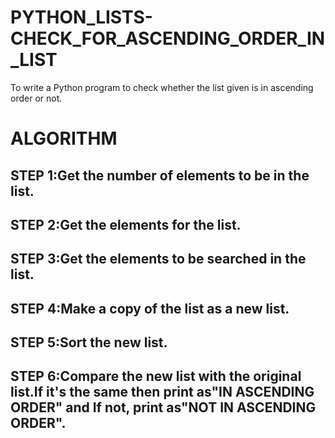 # PYTHON_LISTS-CHECK_FOR_ASCENDING_ORDER_IN_LIST
To write a Python program to check whether the list given is in ascending order or not.

# ALGORITHM
## STEP 1:Get the number of elements to be in the list.
## STEP 2:Get the elements for the list.
## STEP 3:Get the elements to be searched in the list.
## STEP 4:Make a copy of the list as a new list.
## STEP 5:Sort the new list.
## STEP 6:Compare the new list with the original list.If it's the same then print as"IN ASCENDING ORDER" and If not, print as"NOT IN ASCENDING ORDER".
